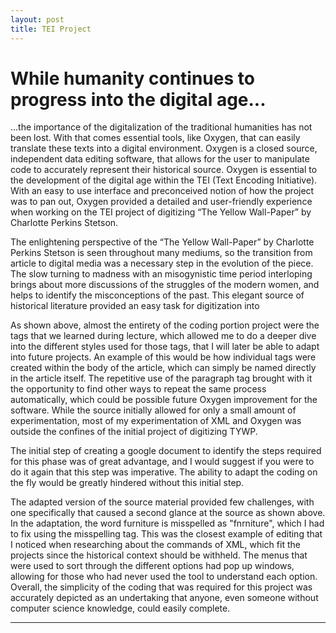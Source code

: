 ```yaml
---
layout: post
title: TEI Project
---
```


# While humanity continues to progress into the digital age...

...the importance of the digitalization of the traditional humanities has not been lost. With that comes essential tools, like Oxygen, that can easily translate these texts into a digital environment. Oxygen is a closed source, independent data editing software, that allows for the user to manipulate code to accurately represent their historical source. Oxygen is essential to the development of the digital age within the TEI (Text Encoding Initiative). With an easy to use interface and preconceived notion of how the project was to pan out, Oxygen provided a detailed and user-friendly experience when working on the TEI project of digitizing “The Yellow Wall-Paper” by Charlotte Perkins Stetson. 

The enlightening perspective of the “The Yellow Wall-Paper” by Charlotte Perkins Stetson is seen throughout many mediums, so the transition from article to digital media was a necessary step in the evolution of the piece. The slow turning to madness with an misogynistic time period interloping brings about more discussions of the struggles of the modern women, and helps to identify the misconceptions of the past. This elegant source of historical literature provided an easy task for digitization into  

As shown above, almost the entirety of the coding portion project were the tags that we learned during lecture, which allowed me to do a deeper dive into the different styles used for those tags, that I will later be able to adapt into future projects. An example of this would be how individual tags were created within the body of the article, which can simply be named directly in the article itself. The repetitive use of the paragraph tag brought with it the opportunity to find other ways to repeat the same process automatically, which could be possible future Oxygen improvement for the software.  While the source initially allowed for only a small amount of experimentation, most of my experimentation of XML and Oxygen was outside the confines of the initial project of digitizing TYWP.

The initial step of creating a google document to identify the steps required for this phase was of great advantage, and I would suggest if you were to do it again that this step was imperative. The ability to adapt the coding on the fly would be greatly hindered without this initial step. 

The adapted version of the source material provided few challenges, with one specifically that caused a second glance at the source as shown above. In the adaptation, the word furniture is misspelled as "fnrniture", which I had to fix using the misspelling tag. This was the closest example of editing that I noticed when researching about the commands of XML, which fit the projects since the historical context should be withheld. The menus that were used to sort through the different options had pop up windows, allowing for those who had never used the tool to understand each option. Overall, the simplicity of the coding that was required for this project was accurately depicted as an undertaking that anyone, even someone without computer science knowledge, could easily complete. 






---

